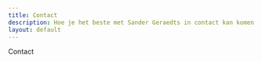 ```yaml
---
title: Contact
description: Hoe je het beste met Sander Geraedts in contact kan komen.
layout: default
---
```

Contact

